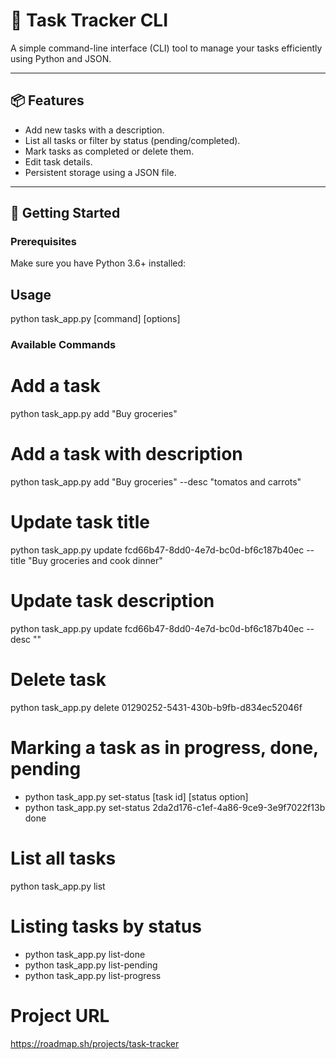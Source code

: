 # 📝 Task Tracker CLI

A simple command-line interface (CLI) tool to manage your tasks efficiently using Python and JSON.

---

## 📦 Features

- Add new tasks with a description.
- List all tasks or filter by status (pending/completed).
- Mark tasks as completed or delete them.
- Edit task details.
- Persistent storage using a JSON file.

---

## 🚀 Getting Started

### Prerequisites

Make sure you have Python 3.6+ installed:

## Usage
python task_app.py [command] [options]

### Available Commands
# Add a task
python task_app.py add "Buy groceries"
# Add a task with description
python task_app.py add "Buy groceries" --desc  "tomatos and carrots"

# Update task title
python task_app.py update fcd66b47-8dd0-4e7d-bc0d-bf6c187b40ec --title "Buy groceries and cook dinner"

# Update task description
python task_app.py update fcd66b47-8dd0-4e7d-bc0d-bf6c187b40ec --desc ""

# Delete task
python task_app.py delete 01290252-5431-430b-b9fb-d834ec52046f

# Marking a task as in progress, done, pending
- python task_app.py set-status [task id] [status option]
- python task_app.py set-status 2da2d176-c1ef-4a86-9ce9-3e9f7022f13b done

# List all tasks
python task_app.py list

# Listing tasks by status
- python task_app.py list-done
- python task_app.py list-pending
- python task_app.py list-progress

# Project URL
https://roadmap.sh/projects/task-tracker



